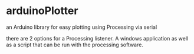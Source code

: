 # arduinoPlotter
an Arduino library for easy plotting using Processing via serial

there are 2 options for a Processing listener. A windows application as well as a script that can be run with the processing software.
